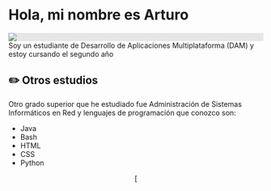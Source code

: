 # Hola, mi nombre es Arturo

<img style="display: block;-webkit-user-select: none;margin: auto;background-color: hsl(0, 0%, 90%);" src="https://github.com/images/mona-whisper.gif"> Soy un estudiante de Desarrollo de Aplicaciones Multiplataforma (DAM) y estoy cursando el segundo año

## ✏️ Otros estudios

Otro grado superior que he estudiado fue Administración de Sistemas Informáticos en Red y lenguajes de programación que conozco son:
- Java
- Bash
- HTML
- CSS
- Python
<div align="center">
[<img style="display: none;margin: auto;background-color: hsl(0, 0%, 80%);" 
  src="https://media3.giphy.com/media/v1.Y2lkPTc5MGI3NjExcXJybTR1OXV6c253Mjd2bDVhOWlnZ2wwaTBrcDFtbmRzYTkwdHk1biZlcD12MV9pbnRlcm5hbF9naWZfYnlfaWQmY3Q9Zw/KGhpQ5NMoWKQurlHwI/giphy.webp"](https://media0.giphy.com/media/v1.Y2lkPTc5MGI3NjExajhoamxvY2o5NmZ5dmF4NTJrZnJ2d28zbnllN3ptOTZubXpqdWFmYiZlcD12MV9pbnRlcm5hbF9naWZfYnlfaWQmY3Q9cw/P6w6nnkUxzQuQ1qyQM/giphy.webp) width="200px"></div>
